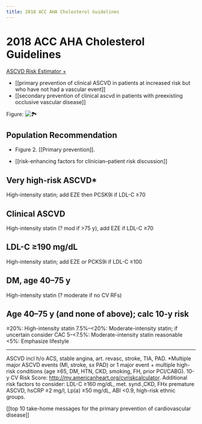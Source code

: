 ```yaml
---
title: 2018 ACC AHA Cholesterol Guidelines
---
```


# 2018 ACC AHA Cholesterol Guidelines

[ASCVD Risk Estimator +][1]

- [[primary prevention of clinical ASCVD in patients at increased risk but who have not had a vascular event]]
- [[secondary prevention of clinical ascvd in patients with preexisting occlusive vascular disease]]

Figure: ![🏞️][2]

## Population Recommendation

- Figure 2. [[Primary prevention]].

- [[risk-enhancing factors for clinician–patient risk discussion]]

## Very high-risk ASCVD\*

High-intensity statin; add EZE then PCSK9i if LDL-C ≥70

## Clinical ASCVD

High-intensity statin (? mod if >75 y), add EZE if LDL-C ≥70

## LDL-C ≥190 mg/dL

High-intensity statin; add EZE or PCKS9i if LDL-C ≥100

## DM, age 40–75 y

High-intensity statin (? moderate if no CV RFs)

## Age 40–75 y (and none of above); calc 10-y risk

≥20%: High-intensity statin
7.5%–<20%: Moderate-intensity statin; if uncertain consider CAC
5–<7.5%: Moderate-intensity statin reasonable
<5%: Emphasize lifestyle

---

ASCVD incl h/o ACS, stable angina, art. revasc, stroke, TIA, PAD. \*Multiple major ASCVD events (MI, stroke, sx PAD) or 1 major event + multiple high-risk conditions (age ≥65, DM, HTN, CKD, smoking, FH, prior PCI/CABG). 10-y CV Risk Score: <http://my.americanheart.org/cvriskcalculator>. Additional risk factors to consider: LDL-C ≥160 mg/dL, met. synd.,CKD, FHx premature ASCVD, hsCRP ≥2 mg/l, Lp(a) ≥50 mg/dL, ABI <0.9, high-risk ethnic groups.

[[top 10 take-home messages for the primary prevention of cardiovascular disease]]

[1]: https://tools.acc.org/ASCVD-Risk-Estimator-Plus/?_ga=2.80208339.558454161.1675265571-1654958744.1672759266#!/calculate/estimate/
[2]: https://i.imgur.com/VBNNACD.png
